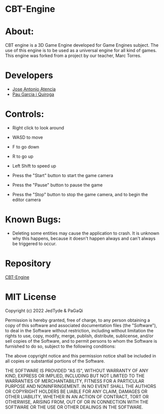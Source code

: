# CBT-Engine

# About:
CBT engine is a 3D Game Engine developed for Game Engines subject. The use of this engine is to be used as a universal engine for all kind of games. This engine was forked from a project by our teacher, Marc Torres.

# Developers

- <a href="https://github.com/JedTyde">Jose Antonio Atencia</a>
- <a href="https://github.com/PaGaQi">Pau Garcia i Quiroga</a>

# Controls:

- Right click to look around
- WASD to move
- F to go down
- R to go up
- Left Shift to speed up

- Press the "Start" button to start the game camera
- Press the "Pause" button to pause the game
- Press the "Stop" button to stop the game camera, and to begin the editor camera

# Known Bugs:
- Deleting some entities may cause the application to crash. It is unknown why this happens, because it doesn't happen always and can't always be triggered to occur.

# Repository

<a href="https://github.com/JedTyde/CBT-Engine">CBT-Engine</a>

# MIT License
Copyright (c) 2022 JedTyde & PaGaQi

Permission is hereby granted, free of charge, to any person obtaining a copy of this software and associated documentation files (the "Software"), to deal in the Software without restriction, including without limitation the rights to use, copy, modify, merge, publish, distribute, sublicense, and/or sell copies of the Software, and to permit persons to whom the Software is furnished to do so, subject to the following conditions:

The above copyright notice and this permission notice shall be included in all copies or substantial portions of the Software.

THE SOFTWARE IS PROVIDED "AS IS", WITHOUT WARRANTY OF ANY KIND, EXPRESS OR IMPLIED, INCLUDING BUT NOT LIMITED TO THE WARRANTIES OF MERCHANTABILITY, FITNESS FOR A PARTICULAR PURPOSE AND NONINFRINGEMENT. IN NO EVENT SHALL THE AUTHORS OR COPYRIGHT HOLDERS BE LIABLE FOR ANY CLAIM, DAMAGES OR OTHER LIABILITY, WHETHER IN AN ACTION OF CONTRACT, TORT OR OTHERWISE, ARISING FROM, OUT OF OR IN CONNECTION WITH THE SOFTWARE OR THE USE OR OTHER DEALINGS IN THE SOFTWARE.
